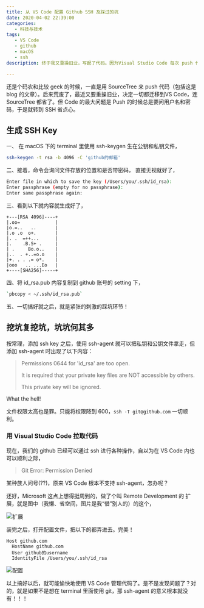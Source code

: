 ```yaml
---
title: 从 VS Code 配置 Github SSH 及踩过的坑
date: 2020-04-02 22:39:00
categories:
   - 科技与技术
tags:
   - VS Code
   - github
   - macOS
   - ssh
description: 终于我又重操旧业，写起了代码。因为Visual Studio Code 每次 push 代码都要提示 username and password，所以决定改用 ssh key 解决问题。

---
```




还是个码农和比较 geek 的时候，一直是用 SourceTree 来 push 代码（包括这是 blog 的文章）。后来荒废了，最近又要重操旧业，决定一切都迁移到VS Code，连 SourceTree 都省了。但 Code 的最大问题是 Push 的时候总是要问用户名和密码，于是就转到 SSH 省点心。





## 生成 SSH Key

一、 在 macOS 下的 terminal 里使用 ssh-keygen 生在公钥和私钥文件，  

```bash
ssh-keygen -t rsa -b 4096 -C 'github的邮箱'
```

二、接着，命令会询问文件存放的位置和是否带密码， 直接无视就好了，  

```bash
Enter file in which to save the key (/Users/you/.ssh/id_rsa):
Enter passphrase (empty for no passphrase):    
Enter same passphrase again:    
```

三、看到以下就内容就生成好了，

```
+---[RSA 4096]----+
|.oo=             |
|o.=..   ..       |
|.o .o  o+.       |
|. .  =++...      |
|.    .B.S+ .     |
| .     Bo.o..    |
|..  . +..=o.o    |
|+. . . .= o*.    |
|ooo   .. ...Eo   |
+----[SHA256]-----+
```

四、将 id_rsa.pub 内容复制到 github 账号的 setting 下，   

```bash
`pbcopy < ~/.ssh/id_rsa.pub`
```




五、一切搞好就之后，就是紧张的刺激的踩坑环节！   



## 挖坑复挖坑，坑坑何其多

按常理，添加 ssh key 之后，使用 ssh-agent 就可以把私钥和公钥文件拿走，但添加 ssh-agent 时出现了以下内容：

> Permissions 0644 for 'id_rsa' are too open.
>
> It is required that your private key files are NOT accessible by others.
>
> This private key will be ignored.



What the hell! 

文件权限太高也是罪。只能将权限降到 600，`ssh -T git@github.com` 一切顺利。



### 用 Visual Studio Code 拉取代码

现在，我们的 github 已经可以通过 ssh 进行各种操作，自以为在 VS Code 内也可以顺利之际，

> Git Error: Permission Denied

某种族人问号(??)，原来 VS Code 根本不支持 ssh-agent，怎办呢？

还好，Microsoft 这点上想得挺周到的，做了个叫 Remote Development 的 扩展，就是图中（我懒、省空间，图片是我“借”别人的）的这个，

![扩展](https://i.loli.net/2020/04/06/oqNJwMRWcpSnmd9.png 'Remote SSH')

装完之后，打开配置文件，把以下的都弄进去。完美！

```
Host github.com
  HostName github.com
  User github的username
  IdentityFile /Users/you/.ssh/id_rsa
```



![配置](https://i.loli.net/2020/04/03/agOFvzXVyH39QcN.png 'Configuration')





以上搞好以后，就可能愉快地使用 VS Code 管理代码了。是不是发现问题了？对的，就是如果不是想在 terminal 里面使用 git，那 ssh-agent 的意义根本就没有！！！
